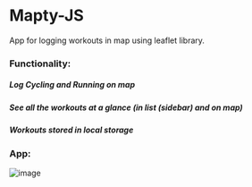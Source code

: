 # Mapty-JS
App for logging workouts in map using leaflet library.

### Functionality:
##### Log Cycling and Running on map
##### See all the workouts at a glance (in list (sidebar) and on map)
##### Workouts stored in local storage


### App:

![image](https://user-images.githubusercontent.com/54246887/145467410-4a9187b4-30e7-43ed-800b-cef923577e12.png)
